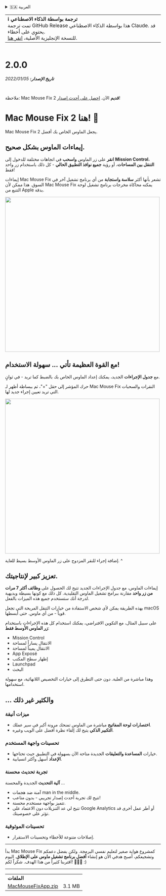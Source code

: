 <details>
<summary>🇸🇦 العربية</summary>

[🇬🇧 English (GitHub Release)](https://github.com/noah-nuebling/mac-mouse-fix/releases/tag/2.0.0)\
[🇦🇩 Català](https://redirect.macmousefix.com/?target=mmf-release&tag=2.0.0&locale=ca)\
[🇩🇪 Deutsch](https://redirect.macmousefix.com/?target=mmf-release&tag=2.0.0&locale=de)\
[🇪🇸 Español](https://redirect.macmousefix.com/?target=mmf-release&tag=2.0.0&locale=es)\
[🇫🇷 Français](https://redirect.macmousefix.com/?target=mmf-release&tag=2.0.0&locale=fr)\
[🇮🇩 Indonesia](https://redirect.macmousefix.com/?target=mmf-release&tag=2.0.0&locale=id)\
[🇮🇹 Italiano](https://redirect.macmousefix.com/?target=mmf-release&tag=2.0.0&locale=it)\
[🇭🇺 Magyar](https://redirect.macmousefix.com/?target=mmf-release&tag=2.0.0&locale=hu)\
[🇳🇱 Nederlands](https://redirect.macmousefix.com/?target=mmf-release&tag=2.0.0&locale=nl)\
[🇵🇱 Polski](https://redirect.macmousefix.com/?target=mmf-release&tag=2.0.0&locale=pl)\
[🇧🇷 Português (Brasil)](https://redirect.macmousefix.com/?target=mmf-release&tag=2.0.0&locale=pt-BR)\
[🇵🇹 Português (Portugal)](https://redirect.macmousefix.com/?target=mmf-release&tag=2.0.0&locale=pt-PT)\
[🇷🇴 Română](https://redirect.macmousefix.com/?target=mmf-release&tag=2.0.0&locale=ro)\
[🇸🇪 Svenska](https://redirect.macmousefix.com/?target=mmf-release&tag=2.0.0&locale=sv)\
[🇻🇳 Tiếng Việt](https://redirect.macmousefix.com/?target=mmf-release&tag=2.0.0&locale=vi)\
[🇹🇷 Türkçe](https://redirect.macmousefix.com/?target=mmf-release&tag=2.0.0&locale=tr)\
[🇨🇿 Čeština](https://redirect.macmousefix.com/?target=mmf-release&tag=2.0.0&locale=cs)\
[🇬🇷 Ελληνικά](https://redirect.macmousefix.com/?target=mmf-release&tag=2.0.0&locale=el)\
[🇷🇺 Русский](https://redirect.macmousefix.com/?target=mmf-release&tag=2.0.0&locale=ru)\
[🇺🇦 Українська](https://redirect.macmousefix.com/?target=mmf-release&tag=2.0.0&locale=uk)\
[🇮🇱 עברית](https://redirect.macmousefix.com/?target=mmf-release&tag=2.0.0&locale=he)\
**🇸🇦 العربية**\
[🇮🇳 हिन्दी](https://redirect.macmousefix.com/?target=mmf-release&tag=2.0.0&locale=hi)\
[🇹🇭 ไทย](https://redirect.macmousefix.com/?target=mmf-release&tag=2.0.0&locale=th)\
[🇨🇳 中文 (简体)](https://redirect.macmousefix.com/?target=mmf-release&tag=2.0.0&locale=zh-Hans)\
[🇨🇳 中文 (繁體)](https://redirect.macmousefix.com/?target=mmf-release&tag=2.0.0&locale=zh-Hant)\
[🇭🇰 中文（香港)](https://redirect.macmousefix.com/?target=mmf-release&tag=2.0.0&locale=zh-HK)\
[🇯🇵 日本語](https://redirect.macmousefix.com/?target=mmf-release&tag=2.0.0&locale=ja)\
[🇰🇷 한국어](https://redirect.macmousefix.com/?target=mmf-release&tag=2.0.0&locale=ko)\
[Help translate Mac Mouse Fix to different languages!](https://github.com/noah-nuebling/mac-mouse-fix/discussions/731)
</details>
<table align=><td>
<b>ℹ️ ترجمة بواسطة الذكاء الاصطناعي</b><br>
تمت ترجمة GitHub Release هذا بواسطة الذكاء الاصطناعي Claude. قد يحتوي على أخطاء.<br>
للنسخة الإنجليزية الأصلية، <a href="https://github.com/noah-nuebling/mac-mouse-fix/releases/tag/2.0.0">انقر هنا</a>.
</td></table>

<table></table>

# 2.0.0
***تاريخ الإصدار:** 05‏/01‏/2022*

<br>

ملاحظة: Mac Mouse Fix 2 **قديم** الآن. [احصل على أحدث إصدار](https://redirect.macmousefix.com/?target=mmf-releases-overview&locale=ar)!

# Mac Mouse Fix 2 هنا! 🎉

Mac Mouse Fix 2 يجعل الماوس الخاص بك أفضل.

## إيماءات الماوس بشكل صحيح.

**انقر** على زر الماوس **واسحب** في اتجاهات مختلفة للدخول إلى **Mission Control**، **التنقل بين المساحات**، أو رؤية **جميع نوافذ التطبيق الحالي** - كل ذلك باستخدام زر واحد فقط!

إيماءات Mac Mouse Fix تشعر بأنها أكثر **سلاسة واستجابة** من أي برنامج تشغيل آخر في السوق.
هذا ممكن لأن Mac Mouse Fix يمكنه محاكاة مخرجات برنامج تشغيل لوحة التتبع من Apple بدقة.

<img width=500px src="https://user-images.githubusercontent.com/40808343/149643011-cc3311f1-af5c-453a-8206-2c6496d73d61.gif">

## مع القوة العظيمة تأتي ... سهولة الاستخدام!

مع **جدول الإجراءات** الجديد، يمكنك إعداد الماوس الخاص بك بالضبط كما تريد - في ثوانٍ.

حرك المؤشر إلى حقل "+"، ثم ببساطة أظهر لـ Mac Mouse Fix النقرات والسحبات التي تريد تعيين إجراء جديد لها.

<img width=500px src="https://user-images.githubusercontent.com/40808343/149642392-d0e25cf9-b49b-4398-b2e9-af2e810c8594.gif">

إضافة إجراء للنقر المزدوج على زر الماوس الأوسط بسيط للغاية. ^

## تعزيز كبير لإنتاجيتك.

إيماءات الماوس، مع جدول الإجراءات الجديد تتيح لك الحصول على **وظائف أكثر 7 مرات من زر واحد** مقارنة ببرامج تشغيل الماوس التقليدية. كل ذلك مع كونها بسيطة وبديهية لدرجة أنك ستستخدم جميع هذه الميزات بالفعل.

بهذه الطريقة يمكن لأي شخص الاستفادة من خيارات التنقل المريحة التي تجعل macOS قوياً - من أي ماوس. حتى أبسطها.

على سبيل المثال، مع التكوين الافتراضي، يمكنك استخدام كل هذه الإجراءات باستخدام **زر الماوس الأوسط فقط**:

- Mission Control
- الانتقال يساراً لمساحة
- الانتقال يميناً لمساحة
- App Exposé
- إظهار سطح المكتب
- Launchpad
- البحث

وهذا مباشرة من العلبة. دون حتى التطرق إلى خيارات التخصيص اللانهائية، مع سهولة استخدامها.

## ... والكثير غير ذلك

### ميزات أنيقة

- **اختصارات لوحة المفاتيح** مباشرة من الماوس تمنحك مرونة أكبر في سير عملك.
- **التكبير الذكي** يتيح لك إلقاء نظرة أفضل على الويب وغيره.

### تحسينات واجهة المستخدم

- خيارات **المساعدة والتعليقات** الجديدة متاحة الآن بسهولة في التطبيق حيث تحتاجها.
- **الإعداد** أسهل وأكثر انسيابية.

### تجربة تحديث محسنة

**آلية التحديث** الجديدة والمحسنة ...

- آمنة ضد هجمات man in the middle.
- تتيح لك تجربة أحدث إصدار تجريبي - بدون متاعب!
- تتميز بواجهة مستخدم محسنة.
- تتيح لي عد التنزيلات دون الاعتماد على Google Analytics أو أطر عمل أخرى قد تؤثر على خصوصيتك.

### تحسينات الموثوقية

- إصلاحات متنوعة للأخطاء وتحسينات الاستقرار.

---

بدأ Mac Mouse Fix كمشروع هواية صغير لتعليم نفسي البرمجة. ولكن بفضل دعمكم وتشجيعكم، أصبح هدفي الآن هو إنشاء **أفضل برنامج تشغيل ماوس على الإطلاق**. اليوم اقتربنا كثيراً من هذا الهدف. شكراً لكم! 🚀🚀🚀 :)

---

<table align="start">
<tr>
    <td colspan=2>
        <b>الملفات</b>
    </td>
</tr>
<tr>
    <td><a href="https://github.com/noah-nuebling/mac-mouse-fix/releases/download/2.0.0/MacMouseFixApp.zip">MacMouseFixApp.zip</a></td>
    <td>3.1 MB</td>
</tr>
</table>